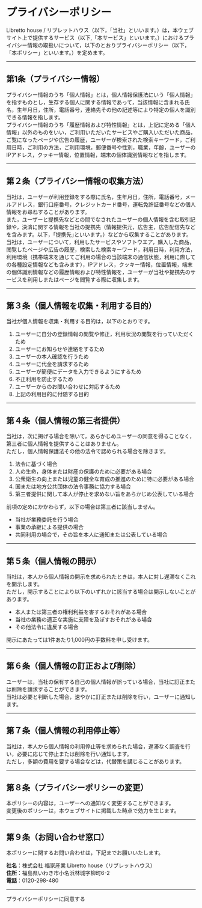# プライバシーポリシー

Libretto house / リブレットハウス（以下，「当社」といいます。）は，本ウェブサイト上で提供するサービス（以下,「本サービス」といいます。）におけるプライバシー情報の取扱いについて，以下のとおりプライバシーポリシー（以下，「本ポリシー」といいます。）を定めます。

---

## 第1条（プライバシー情報）

プライバシー情報のうち「個人情報」とは，個人情報保護法にいう「個人情報」を指すものとし，生存する個人に関する情報であって，当該情報に含まれる氏名，生年月日，住所，電話番号，連絡先その他の記述等により特定の個人を識別できる情報を指します。  
プライバシー情報のうち「履歴情報および特性情報」とは，上記に定める「個人情報」以外のものをいい，ご利用いただいたサービスやご購入いただいた商品，ご覧になったページや広告の履歴，ユーザーが検索された検索キーワード，ご利用日時，ご利用の方法，ご利用環境，郵便番号や性別，職業，年齢，ユーザーのIPアドレス，クッキー情報，位置情報，端末の個体識別情報などを指します。

---

## 第２条（プライバシー情報の収集方法）

当社は，ユーザーが利用登録をする際に氏名，生年月日，住所，電話番号，メールアドレス，銀行口座番号，クレジットカード番号，運転免許証番号などの個人情報をお尋ねすることがあります。  
また，ユーザーと提携先などとの間でなされたユーザーの個人情報を含む取引記録や，決済に関する情報を当社の提携先（情報提供元，広告主，広告配信先などを含みます。以下，｢提携先｣といいます。）などから収集することがあります。  
当社は，ユーザーについて，利用したサービスやソフトウエア，購入した商品，閲覧したページや広告の履歴，検索した検索キーワード，利用日時，利用方法，利用環境（携帯端末を通じてご利用の場合の当該端末の通信状態，利用に際しての各種設定情報なども含みます），IPアドレス，クッキー情報，位置情報，端末の個体識別情報などの履歴情報および特性情報を，ユーザーが当社や提携先のサービスを利用しまたはページを閲覧する際に収集します。

---

## 第３条（個人情報を収集・利用する目的）

当社が個人情報を収集・利用する目的は，以下のとおりです。

1. ユーザーに自分の登録情報の閲覧や修正，利用状況の閲覧を行っていただくため  
2. ユーザーにお知らせや連絡をするため  
3. ユーザーの本人確認を行うため  
4. ユーザーに代金を請求するため  
5. ユーザーが簡便にデータを入力できるようにするため  
6. 不正利用を防止するため  
7. ユーザーからのお問い合わせに対応するため  
8. 上記の利用目的に付随する目的  

---

## 第４条（個人情報の第三者提供）

当社は，次に掲げる場合を除いて，あらかじめユーザーの同意を得ることなく，第三者に個人情報を提供することはありません。  
ただし，個人情報保護法その他の法令で認められる場合を除きます。

1. 法令に基づく場合  
2. 人の生命，身体または財産の保護のために必要がある場合  
3. 公衆衛生の向上または児童の健全な育成の推進のために特に必要がある場合  
4. 国または地方公共団体の法令事務に協力する場合  
5. 第三者提供に関して本人が停止を求めない旨をあらかじめ公表している場合  

前項の定めにかかわらず，以下の場合は第三者に該当しません。

- 当社が業務委託を行う場合  
- 事業の承継による提供の場合  
- 共同利用の場合で，その旨を本人に通知または公表している場合  

---

## 第５条（個人情報の開示）

当社は，本人から個人情報の開示を求められたときは，本人に対し遅滞なくこれを開示します。  
ただし，開示することにより以下のいずれかに該当する場合は開示しないことがあります。

- 本人または第三者の権利利益を害するおそれがある場合  
- 当社の業務の適正な実施に支障を及ぼすおそれがある場合  
- その他法令に違反する場合  

開示にあたっては1件あたり1,000円の手数料を申し受けます。

---

## 第６条（個人情報の訂正および削除）

ユーザーは，当社の保有する自己の個人情報が誤っている場合，当社に訂正または削除を請求することができます。  
当社は必要と判断した場合，速やかに訂正または削除を行い，ユーザーに通知します。

---

## 第７条（個人情報の利用停止等）

当社は，本人から個人情報の利用停止等を求められた場合，遅滞なく調査を行い，必要に応じて停止または削除を行い通知します。  
ただし，多額の費用を要する場合などは，代替策を講じることがあります。

---

## 第８条（プライバシーポリシーの変更）

本ポリシーの内容は，ユーザーへの通知なく変更することができます。  
変更後のポリシーは，本ウェブサイトに掲載した時点で効力を生じます。

---

## 第９条（お問い合わせ窓口）

本ポリシーに関するお問い合わせは，下記までお願いいたします。

**社名**：株式会社 福家産業 Libretto house（リブレットハウス）  
**住所**：福島県いわき市小名浜林城字柳町6-2  
**電話**：0120-298-480  

---

プライバシーポリシーに同意する

